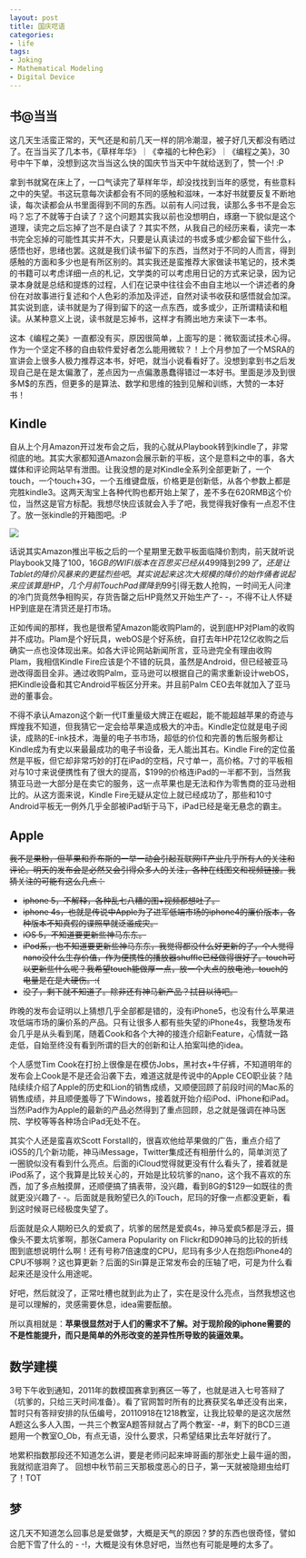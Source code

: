 ```yaml
---
layout: post
title: 国庆呓语
categories:
- life
tags:
- Joking
- Mathematical Modeling
- Digital Device
---
```


## 书@当当
这几天生活蛮正常的，天气还是和前几天一样的阴冷潮湿，被子好几天都没有晒过了。在当当买了几本书，《草样年华》｜《幸福的七种色彩》｜《编程之美》，30号中午下单，没想到这次当当这么快的国庆节当天中午就给送到了，赞一个! :P

拿到书就窝在床上了，一口气读完了草样年华，却没找找到当年的感觉，有些意料之中的失望。书这玩意每次读都会有不同的感触和滋味，一本好书就要反复不断地读，每次读都会从书里面得到不同的东西。以前有人问过我，读那么多书不是会忘吗？忘了不就等于白读了？这个问题其实我以前也没想明白，琢磨一下貌似是这个道理，读完之后忘掉了岂不是白读了？其实不然，从我自己的经历来看，读完一本书完全忘掉的可能性其实并不大，只要是认真读过的书或多或少都会留下些什么，感悟也好，思绪也罢。这就是我们读书留下的东西，当然对于不同的人而言，得到感触的方面和多少也是有所区别的。其实我还是蛮推荐大家做读书笔记的，技术类的书籍可以考虑详细一点的札记，文学类的可以考虑用日记的方式来记录，因为记录本身就是总结和提炼的过程，人们在记录中往往会不由自主地以一个讲述者的身份在对故事进行复述和个人色彩的添加及评述，自然对读书收获和感悟就会加深。其实说到底，读书就是为了得到留下的这一点东西，或多或少，正所谓精读和粗读。从某种意义上说，读书就是忘掉书，这样才有腾出地方来读下一本书。

这本《编程之美》一直都没有买，原因很简单，上面写的是：微软面试技术心得。作为一个坚定不移的自由软件爱好者怎么能用微软？！上个月参加了一个MSRA的宣讲会上很多人极力推荐这本书，好吧，就当小说看看好了。没想到拿到书之后发现自己是在是太偏激了，差点因为一点偏激愚蠢得错过一本好书。里面是涉及到很多M$的东西，但更多的是算法、数学和思维的独到见解和训练，大赞的一本好书！

## Kindle
自从上个月Amazon开过发布会之后，我的心就从Playbook转到kindle了，非常彻底的地。其实大家都知道Amazon会展示新的平板，这个是意料之中的事，各大媒体和评论网站早有泄图。让我没想的是对Kindle全系列全部更新了，一个touch，一个touch+3G，一个五维键盘版，价格更是创新低，从各个参数上都是完胜kindle3。这两天淘宝上各种代购也都开始上架了，差不多在620RMB这个价位，当然这是官方标配。我想尽快应该就会入手了吧，我觉得我好像有一点忍不住了。放一张kindle的开箱图吧。:P

[![](http://panda0411.com/wordpress/wp-content/uploads/2011/10/082013o5f2lk09kjfokfxs.jpg.thumb_.jpg)](http://panda0411.com/wordpress/wp-content/uploads/2011/10/082013o5f2lk09kjfokfxs.jpg.thumb_.jpg)

话说其实Amazon推出平板之后的一个星期里无数平板面临降价割肉，前天就听说Playbook又降了$100，16GB的WIFI版本在百思买已经从$499降到$299了，还是让Tablet的降价风暴来的更猛烈些吧。其实说起来这次大规模的降价的始作俑者说起来应该算是HP，几个月前TouchPad骤降到$99引得无数人抢购，一时间无人问津的冷门货竟然争相购买，存货告罄之后HP竟然又开始生产了- -，不得不让人怀疑HP到底是在清货还是打市场。

正如传闻的那样，我也是很希望Amazon能收购Plam的，说到底HP对Plam的收购并不成功。Plam是个好玩具，webOS是个好系统，自打去年HP花12亿收购之后确实一点也没体现出来。如各大评论网站新闻所言，亚马逊完全有理由收购Plam，我相信Kindle Fire应该是个不错的玩具，虽然是Android，但已经被亚马逊改得面目全非。通过收购Palm，亚马逊可以根据自己的需求重新设计webOS，把Kindle设备和其它Android平板区分开来。并且前Palm CEO去年就加入了亚马逊的董事会。

不得不承认Amazon这个新一代IT重量级大牌正在崛起，能不能超越苹果的奇迹与辉煌我不知道，但我猜它一定会给苹果造成极大的冲击。Kindle定位就是电子阅读，成熟的E-ink技术，海量的电子书市场，超低的价位和完善的售后服务都让Kindle成为有史以来最最成功的电子书设备，无人能出其右。Kindle Fire的定位虽然是平板，但它却非常巧妙的打在iPad的空档，尺寸单一，高价格。7寸的平板相对与10寸来说便携性有了很大的提高，$199的价格连iPad的一半都不到，当然我猜亚马逊一大部分是在卖它的服务，这一点苹果也是无法和作为零售商的亚马逊相比的。从这方面来说，Kindle Fire无疑从定位上就已经成功了，那些和10寸Android平板无一例外几乎全部被iPad斩于马下，iPad已经是毫无悬念的霸主。

## Apple

<del>我不是果粉，但苹果和乔布斯的一举一动会引起互联网IT产业几乎所有人的关注和评论。明天的发布会是必然又会引得众多人的关注，各种在线图文和视频链接。我猜关注的可能有这么几点：</del>
  * <del>iphone 5，不解释，各种乱七八糟的图+视频都想吐了。</del>
  * <del>iphone 4s，也就是传说中Apple为了进军低端市场的iphone4的廉价版本，各种版本不知真假的谍照早就泛滥成灾。</del>
  * <del>iOS 5，不知道要更新些神马东东。</del>
  * <del>iPod系，也不知道要更新些神马东东，我觉得都没什么好更新的了，个人觉得nano没什么生存价值，作为便携性的播放器shuffle已经做得很好了。touch可以更新些什么呢？我希望touch能做厚一点，放一个大点的放电池，touch的电量是在是大硬伤。:(</del>
  * <del>没了，剩下就不知道了。除非还有神马新产品？拭目以待吧。</del>

昨晚的发布会证明以上猜想几乎全部都是错的，没有iPhone5，也没有什么苹果进攻低端市场的廉价系的产品。只有让很多人都有些失望的iPhone4s，我整场发布会几乎是从头看到尾，随着Cook和各个大神的接连介绍新Feature，心情就一路走低，自始至终没有看到所谓的巨大的创新和让人拍案叫绝的idea。

个人感觉Tim Cook在打扮上很像是在模仿Jobs，黑衬衣+牛仔裤，不知道明年的发布会上Cook是不是还会沿袭下去，难道这就是传说中的Apple CEO职业装？陆陆续续介绍了Apple的历史和Lion的销售成绩，又顺便回顾了前段时间的Mac系的销售成绩，并且顺便羞辱了下Windows，接着就开始介绍iPod、iPhone和iPad。当然iPad作为Apple的最新的产品必然得到了重点回顾，总之就是强调在神马医院、学校等等各种场合iPad无处不在。

其实个人还是蛮喜欢Scott Forstall的，很喜欢他给苹果做的广告，重点介绍了iOS5的几个新功能，神马iMessage，Twitter集成还有相册什么的，简单浏览了一圈貌似没有看到什么亮点。后面的iCloud觉得就更没有什么看头了，接着就是iPod系了，这个我算是比较关心的，开始是比较坑爹的nano，这个我不喜欢的东西，加了多点触摸屏，还顺便搞了搞表带，没兴趣，看到8G的$129一如既往的贵就更没兴趣了- -。后面就是我盼望已久的iTouch，尼玛的好像一点都没更新，看到这时候哥已经极度失望了。

后面就是众人期盼已久的爱疯了，坑爹的居然是爱疯4s，神马爱疯5都是浮云，摄像头不要太坑爹啊，那张Camera Popularity on Flickr和D90神马的比较的折线图到底想说明什么啊！还有号称7倍速度的CPU，尼玛有多少人在抱怨iPhone4的CPU不够啊？这也算更新？后面的Siri算是正常发布会的压轴了吧，可是为什么看起来还是没什么用途呢。

好吧，然后就没了，正常吐槽也就到此为止了，实在是没什么亮点，当然我想这也是可以理解的，灵感需要休息，idea需要酝酿。

所以真相就是：**苹果很显然对于人们的需求不了解。对于现阶段的iphone需要的不是性能提升，而只是简单的外形改变的差异性所导致的装逼效果。**


## 数学建模
3号下午收到通知，2011年的数模国赛拿到赛区一等了，也就是进入七号答辩了（坑爹的，只给三天时间准备）。看了官网暂时所有的比赛获奖名单还没有出来，暂时只有答辩安排的队伍编号，20110918在1218教室，让我比较晕的是这次居然A题这么多人入围，一共三个教室A题答辩就占了两个教室- -#，剩下的BCD三道题用一个教室O_Ob，有点无语，没什么要求，只希望结果比去年好就行了。

地累积指数那段还不知道怎么讲，要是老师问起来坤哥画的那张史上最牛逼的图，我就彻底泪奔了。
回想中秋节前三天那极度恶心的日子，第一天就被隐翅虫给盯了！TOT

## 梦
这几天不知道怎么回事总是爱做梦，大概是天气的原因？梦的东西也很奇怪，譬如合肥下雪了什么的 - -!，大概是没有休息好吧，当然也有可能是睡的太多了。

